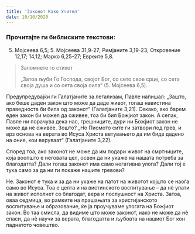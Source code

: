 ```yaml
---
title: 'Законот Како Учител'
date: 10/10/2020
---
```


### Прочитајте ги библиските текстови:
5. Мојсеева 6,5; 5. Мојсеева 31,9-27; Римјаните 3,19-23; Откровение 12,17; 14,12; Марко 6,25-27; Евреите 5,8.

> <p>Запомнете го стихот</p>
> „Затоа љуби Го Господа, својот Бог, со сето свое срце, со сета своја душа и со сета своја сила“ (5. Мојсеева 6,5).

Предупредувајќи ги Галатјаните за легализам, Павле напишал: „Зашто, ако беше даден закон што може да даде живот, тогаш навистина праведноста би била од законот“ (Галатјаните 3,21). Секако, ако барем еден закон би можел да оживее, тоа би бил Божјиот закон. А сепак, Павле ни порачува дека нас, грешниците, дури ни Божјиот закон не може да нѐ оживее. Зошто? „Но Писмото сите ги затвори под грев, и врз основа на верата во Исуса Христа ветувањето да им биде дадено на оние, кои веруваат“ (Галатјаните 3,22).

Според тоа, ако законот не може да им подари живот на смртниците, која воопшто е неговата цел, освен да ни укаже на нашата потреба за благодатта? Дали тогаш законот има само негативна улога? Дали тој е тука само за да ни ги покаже нашите гревови?

Не. Законот е тука и за да ни укаже на патот на животот којшто се наоѓа само во Исуса. Тоа е целта и на вистинското воспитување – да нѐ упати на живот исполнет со благодат, вера и послушност на Христа. Затоа, оваа седмица, во рамките на прашањата за христијанското воспитување и образование, ќе ја проучуваме улогата на Божјиот закон. Во таа смисла, да видиме што може законот, иако не може да нѐ спаси, да нѐ научи за верата, благодатта и љубовта на нашиот Бог кон паднатото човештво.